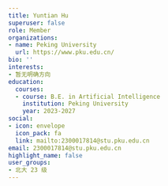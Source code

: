 ```yaml
---
title: Yuntian Hu
superuser: false
role: Member
organizations:
- name: Peking University
  url: https://www.pku.edu.cn/
bio: ''
interests:
- 暂无明确方向
education:
  courses:
  - course: B.E. in Artificial Intelligence
    institution: Peking University
    year: 2023-2027
social:
- icon: envelope
  icon_pack: fa
  link: mailto:2300017814@stu.pku.edu.cn
email: 2300017814@stu.pku.edu.cn
highlight_name: false
user_groups:
- 北大 23 级
---
```

